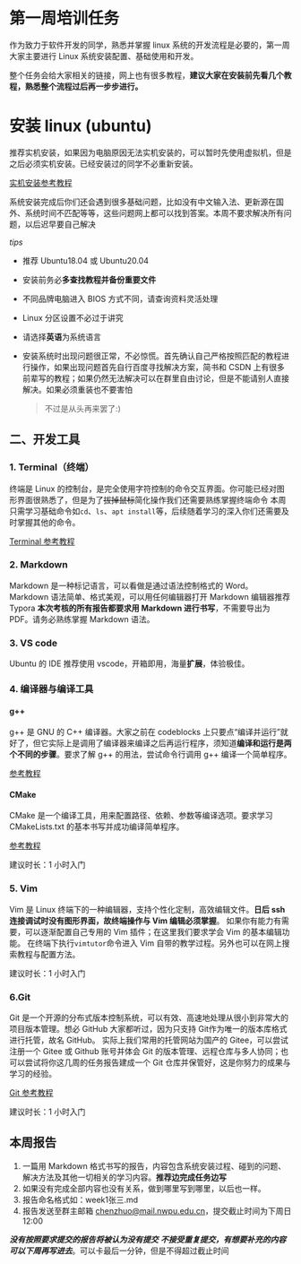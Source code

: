 # 第一周培训任务

作为致力于软件开发的同学，熟悉并掌握 linux 系统的开发流程是必要的，第一周大家主要进行 Linux 系统安装配置、基础使用和开发。

整个任务会给大家相关的链接，网上也有很多教程，**建议大家在安装前先看几个教程，熟悉整个流程过后再一步步进行。**



# 安装 linux (ubuntu)

推荐实机安装，如果因为电脑原因无法实机安装的，可以暂时先使用虚拟机，但是之后必须实机安装。已经安装过的同学不必重新安装。

[实机安装参考教程](https://www.bilibili.com/video/BV1554y1n7zv/?spm_id_from=333.337.search-card.all.click)

系统安装完成后你们还会遇到很多基础问题，比如没有中文输入法、更新源在国外、系统时间不匹配等等，这些问题网上都可以找到答案。本周不要求解决所有问题，以后迟早要自己解决

*tips*

- 推荐 Ubuntu18.04 或 Ubuntu20.04

- 安装前务必**多查找教程并备份重要文件**  

- 不同品牌电脑进入 BIOS 方式不同，请查询资料灵活处理

- Linux 分区设置不必过于讲究

- 请选择**英语**为系统语言

- 安装系统时出现问题很正常，不必惊慌。首先确认自己严格按照匹配的教程进行操作，如果出现问题首先自行百度寻找解决方案，简书和 CSDN 上有很多前辈写的教程；如果仍然无法解决可以在群里自由讨论，但是不能请别人直接解决。如果必须重装也不要害怕

  > 不过是从头再来罢了:)



## 二、开发工具

### 1. Terminal（终端）

终端是 Linux 的控制台，是完全使用字符控制的命令交互界面。你可能已经对图形界面很熟悉了，但是为了~~拔掉鼠标~~简化操作我们还需要熟练掌握终端命令
本周只需学习基础命令如`cd`、`ls`、`apt install`等，后续随着学习的深入你们还需要及时掌握其他的命令。

[Terminal 参考教程](https://blog.csdn.net/qq_42322103/article/details/96307643 "Terminal教程")



### 2. Markdown

Markdown 是一种标记语言，可以看做是通过语法控制格式的 Word。Markdown 语法简单、格式美观，可以用任何编辑器打开
Markdown 编辑器推荐 Typora
**本次考核的所有报告都要求用 Markdown 进行书写**，不需要导出为 PDF。请务必熟练掌握 Markdown 语法。



### 3. VS code

Ubuntu 的 IDE 推荐使用 vscode，开箱即用，海量**扩展**，体验极佳。



### 4. 编译器与编译工具

#### g++

g++ 是 GNU 的 C++ 编译器。大家之前在 codeblocks 上只要点“编译并运行”就好了，但它实际上是调用了编译器来编译之后再运行程序，须知道**编译和运行是两个不同的步骤**。要求了解 g++ 的用法，尝试命令行调用 g++ 编译一个简单程序。

[参考教程](https://blog.csdn.net/chengqiuming/article/details/88410794)

#### CMake

CMake 是一个编译工具，用来配置路径、依赖、参数等编译选项。要求学习 CMakeLists.txt 的基本书写并成功编译简单程序。

[参考教程](https://blog.csdn.net/zhuiyunzhugang/article/details/88142908)

建议时长：1 小时入门



### 5. Vim

Vim 是 Linux 终端下的一种编辑器，支持个性化定制，高效编辑文件。**日后 ssh 连接调试时没有图形界面，故终端操作与 Vim 编辑必须掌握**。
如果你有能力有需要，可以逐渐配置自己专用的 Vim 插件；在这里我们要求学会 Vim 的基本编辑功能。
在终端下执行`vimtutor`命令进入 Vim 自带的教学过程。另外也可以在网上搜索教程与配置方法。

建议时长：1 小时入门



### 6.Git

Git 是一个开源的分布式版本控制系统，可以有效、高速地处理从很小到非常大的项目版本管理。想必 GitHub 大家都听过，因为只支持 Git作为唯一的版本库格式进行托管，故名 GitHub。
实际上我们常用的托管网站为国产的 Gitee，可以尝试注册一个 Gitee 或 Github 账号并体会 Git 的版本管理、远程仓库与多人协同；也可以尝试将你这几周的任务报告建成一个 Git 仓库并保管好，这是你努力的成果与学习的经验。

[Git 参考教程](https://www.liaoxuefeng.com/wiki/896043488029600/896067008724000 "廖雪峰的其他教程也写得很好")

建议时长：1 小时入门





## 本周报告

1. 一篇用 Markdown 格式书写的报告，内容包含系统安装过程、碰到的问题、解决方法及其他一切相关的学习内容。**推荐边完成任务边写**
2. 如果没有完成全部内容也没有关系，做到哪里写到哪里，以后也一样。
3. 报告命名格式如：week1张三.md
4. 报告发送至群主邮箱 chenzhuo@mail.nwpu.edu.cn，提交截止时间为下周日 12:00

***没有按照要求提交的报告将被认为没有提交***
***不接受重复提交，有想要补充的内容可以下周再写进去***。可以卡最后一分钟，但是不得超过截止时间